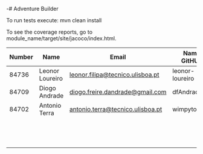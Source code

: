 -# Adventure Builder

To run tests execute: mvn clean install

To see the coverage reports, go to module_name/target/site/jacoco/index.html.


|   Number   |          Name           |            Email                  |   Name GitHUb   | Grupo |
| ---------- | ----------------------- | --------------------------------- | --------------- | ----- |
|   84736    | Leonor Loureiro         | leonor.filipa@tecnico.ulisboa.pt  | leonor-loureiro |   1   |
|   84709    | Diogo Andrade           | diogo.freire.dandrade@gmail.com   | dfAndrade       |   1   |
|   84702    | Antonio Terra           | antonio.terra@tecnico.ulisboa.pt  | wimpytoaster    |   3   |
|            |                         |                                   |                 |   4   |
|            |                         |                                   |                 |   5   |
|            |                         |                                   |                 |   6   |

